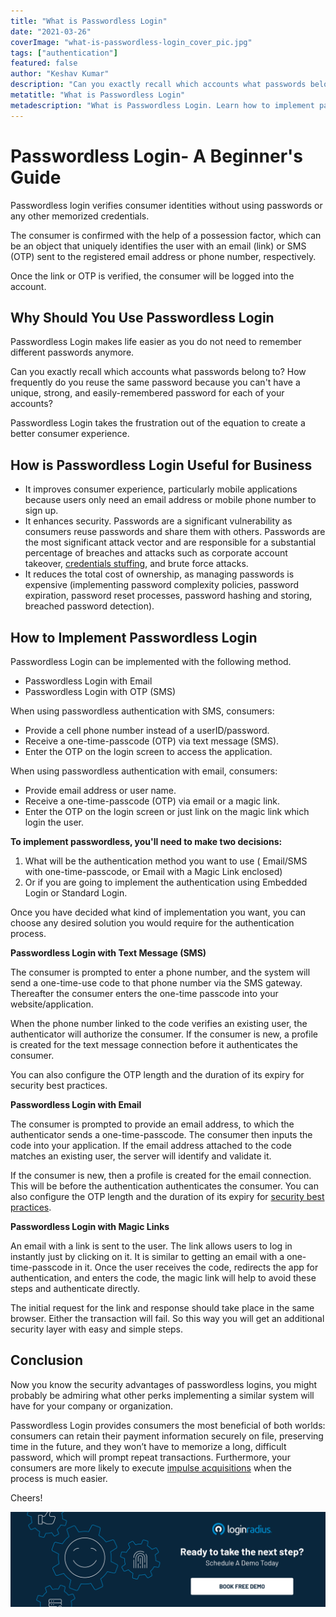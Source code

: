 ```yaml
---
title: "What is Passwordless Login"
date: "2021-03-26"
coverImage: "what-is-passwordless-login_cover_pic.jpg"
tags: ["authentication"]
featured: false
author: "Keshav Kumar"
description: "Can you exactly recall which accounts what passwords belong to? How frequently do you reuse the same password because you can't have a unique, strong, and easily-remembered password for each of your accounts? Passwordless Login takes the frustration out of the equation to create a better consumer experience."
metatitle: "What is Passwordless Login"
metadescription: "What is Passwordless Login. Learn how to implement passwordless login with SMS, email or magic link, along with its benefits for your business."
---
```


# Passwordless Login- A Beginner's Guide

Passwordless login verifies consumer identities without using passwords or any other memorized credentials. 

The consumer is confirmed with the help of a possession factor, which can be an object that uniquely identifies the user with an email (link) or SMS (OTP) sent to the registered email address or phone number, respectively. 

Once the link or OTP is verified, the consumer will be logged into the account. 

## Why Should You Use Passwordless Login

Passwordless Login makes life easier as you do not need to remember different passwords anymore. 

Can you exactly recall which accounts what passwords belong to? How frequently do you reuse the same password because you can't have a unique, strong, and easily-remembered password for each of your accounts? 

Passwordless Login takes the frustration out of the equation to create a better consumer experience.


## How is Passwordless Login Useful for Business


- It improves consumer experience, particularly mobile applications because users only need an email address or mobile phone number to sign up.
- It enhances security. Passwords are a significant vulnerability as consumers reuse passwords and share them with others. Passwords are the most significant attack vector and are responsible for a substantial percentage of breaches and attacks such as corporate account takeover, [credentials stuffing](https://www.loginradius.com/blog/identity/2019/09/prevent-credential-stuffing-attacks/), and brute force attacks.
- It reduces the total cost of ownership, as managing passwords is expensive (implementing password complexity policies, password expiration, password reset processes, password hashing and storing, breached password detection).  

## How to Implement Passwordless Login

Passwordless Login can be implemented with the following method.


- Passwordless Login with Email
- Passwordless Login with OTP (SMS)

When using passwordless authentication with SMS, consumers:


- Provide a cell phone number instead of a userID/password.
- Receive a one-time-passcode (OTP) via text message (SMS).
- Enter the OTP on the login screen to access the application.

When using passwordless authentication with email, consumers:


- Provide email address or user name.
- Receive a one-time-passcode (OTP) via email or a magic link.
- Enter the OTP on the login screen or just link on the magic link which login the user.

**To implement passwordless, you'll need to make two decisions:**


1. What will be the authentication method you want to use ( Email/SMS with one-time-passcode, or Email with a Magic Link enclosed)
2. Or if you are going to implement the authentication using Embedded Login or Standard Login.

Once you have decided what kind of implementation you want, you can choose any desired solution you would require for the authentication process.

**Passwordless Login with Text Message (SMS)**

The consumer is prompted to enter a phone number, and the system will send a one-time-use code to that phone number via the SMS gateway. Thereafter the consumer enters the one-time passcode into your website/application.

When the phone number linked to the code verifies an existing user, the authenticator will authorize the consumer. If the consumer is new, a profile is created for the text message connection before it authenticates the consumer.

You can also configure the OTP length and the duration of its expiry for security best practices. 

**Passwordless Login with Email**

The consumer is prompted to provide an email address, to which the authenticator sends a one-time-passcode. The consumer then inputs the code into your application. If the email address attached to the code matches an existing user, the server will identify and validate it.

If the consumer is new, then a profile is created for the email connection. This will be before the authentication authenticates the consumer. You can also configure the OTP length and the duration of its expiry for [security best practices](https://www.loginradius.com/blog/identity/2020/12/data-security-best-practices/). 

**Passwordless Login with Magic Links**

An email with a link is sent to the user. The link allows users to log in instantly just by clicking on it. It is similar to getting an email with a one-time-passcode in it. Once the user receives the code, redirects the app for authentication, and enters the code, the magic link will help to avoid these steps and authenticate directly. 

The initial request for the link and response should take place in the same browser. Either the transaction will fail. So this way you will get an additional security layer with easy and simple steps.


## Conclusion

Now you know the security advantages of passwordless logins, you might probably be admiring what other perks implementing a similar system will have for your company or organization.

Passwordless Login provides consumers the most beneficial of both worlds: consumers can retain their payment information securely on file, preserving time in the future, and they won’t have to memorize a long, difficult password, which will prompt repeat transactions. Furthermore, your consumers are more likely to execute [impulse acquisitions](https://www.loginradius.com/blog/fuel/2021/02/attract-consumers-to-your-website/) when the process is much easier.

Cheers!

[![book-a-demo-loginradius](../../assets/book-a-demo-loginradius.png)](https://www.loginradius.com/book-a-demo/)